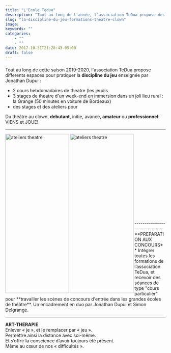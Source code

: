 ```yaml
---
title: "L'Ecole Tedua"
description: "Tout au long de l'année, l'association TeDua propose des stages, ateliers, formations au Jeu. En cette fin de saison 2018-2019, TeDua se structure en Ecole."
slug: "la-discipline-du-jeu-formations-theatre-clown"
image:
keywords: ""
categories:
    - ""
    - ""
date: 2017-10-31T21:28:43-05:00
draft: false
---
```

### 
Tout au long de cette saison 2019-2020, l'association TeDua propose differents espaces pour pratiquer la **discipline du jeu** enseignée par Jonathan Dupui :
- 2 cours hebdomadaires de theatre (les jeudis
- 3 stages de theatre d'un week-end en immersion dans un joli lieu rural : la Grange (50 minutes en voiture de Bordeaux)
-  des stages et des ateliers pour 
   
Du théâtre au clown,
 **debutant**, initie, avance,
 **amateur** ou **professionnel**:  
VIENS et JOUE!

------------------

 <img src="/img/theatre20192020.jpg" alt="ateliers theatre" style="width:200px;height:500px;" align="left" hspace=”100”> 

 <img src="/img/clown20192020.jpg" alt="ateliers theatre" style="width:200px;height:500px;" align="left" hspace=”100”>

<br>
 <br>
<br>
 <br>
<br>
 <br>
<br>
 <br>
<br>
 <br>
<br>
 <br>
<br>
 <br>
<br>
 <br>
-----------------------------
**PREPARATION AUX CONCOURS**  
Intégrer toutes les formations de l’association TeDua, et recevoir des séances de type "cours particulier" pour **travailler les scènes de concours d'entrée dans les grandes écoles de théâtre**.  
 Un encadrement en duo par Jonathan Dupui et Simon Delgrange.

------------------
**ART-THERAPIE**   
Enlever « je », et le remplacer par « jeu ».    
Permettre ainsi la distance avec soi-même.    
Et s’offrir la conscience d’avoir toujours été présent.   
Même au cœur de nos « difficultés ».
